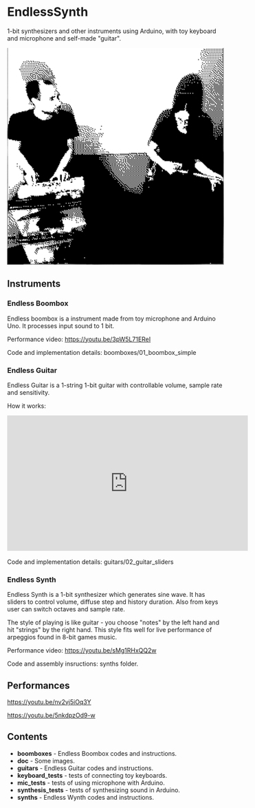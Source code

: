 # EndlessSynth
1-bit synthesizers and other instruments using Arduino,
with toy keyboard and microphone and self-made "guitar".

 ![Perf image](https://raw.githubusercontent.com/EndlessBits/EndlessSynth/main/doc/perf-2021-02-18-12h20m.png)
  
## Instruments

### Endless Boombox 

Endless boombox is a instrument made from toy microphone and Arduino Uno. 
It processes input sound to 1 bit.

Performance video: https://youtu.be/3pW5L71EReI

Code and implementation details: boomboxes/01_boombox_simple


### Endless Guitar

Endless Guitar is a 1-string 1-bit guitar with controllable volume, sample rate and sensitivity.

How it works: 
<iframe width="560" height="315" src="https://www.youtube.com/embed/se3GxTyyy_U" frameborder="0" allow="accelerometer; autoplay; clipboard-write; encrypted-media; gyroscope; picture-in-picture" allowfullscreen></iframe>


Code and implementation details: guitars/02_guitar_sliders

### Endless Synth

Endless Synth is a 1-bit synthesizer which generates sine wave.
It has sliders to control volume, diffuse step and history duration.
Also from keys user can switch octaves and sample rate.

The style of playing is like guitar - you choose "notes" by the left hand and hit "strings" by the right hand.
This style fits well for live performance of arpeggios found in 8-bit games music.

Performance video: https://youtu.be/sMg1RHxQQ2w

Code and assembly insructions: synths folder.


## Performances

 https://youtu.be/nv2vj5iOq3Y 
 
 https://youtu.be/5nkdpzOd9-w 

 

## Contents

* **boomboxes** - Endless Boombox codes and instructions.
* **doc** - Some images.
* **guitars** - Endless Guitar codes and instructions.
* **keyboard_tests** - tests of connecting toy keyboards.
* **mic_tests** - tests of using microphone with Arduino.
* **synthesis_tests** - tests of synthesizing sound in Arduino.
* **synths** - Endless Wynth codes and instructions.

